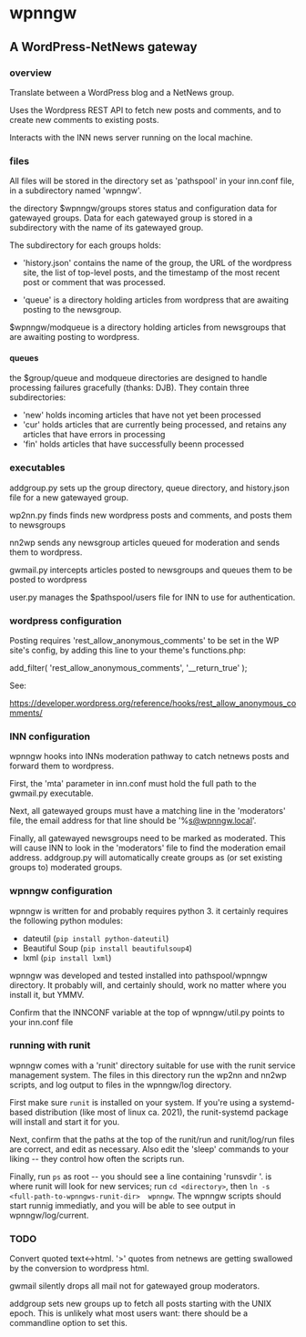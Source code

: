 # wpnngw
## A WordPress-NetNews gateway

### overview

Translate between a WordPress blog and a NetNews group.

Uses the Wordpress REST API to fetch new posts and comments, and to 
create new comments to existing posts.

Interacts with the INN news server running on the local machine.


### files

All files will be stored in the directory set as 'pathspool' in your 
inn.conf file, in a subdirectory named 'wpnngw'.

the directory $wpnngw/groups stores status and configuration data for 
gatewayed groups.  Data for each gatewayed group is stored in a 
subdirectory with the name of its gatewayed group.

The subdirectory for each groups holds:

 * 'history.json' contains the name of the group, the URL of the 
wordpress site, the list of top-level posts, and the timestamp of the 
most recent post or comment that was processed.

 * 'queue' is a directory holding articles from wordpress that are 
awaiting posting to the newsgroup.

$wpnngw/modqueue is a directory holding articles from newsgroups that are 
awaiting posting to wordpress.  

#### queues

the $group/queue and modqueue directories are designed to handle 
processing failures gracefully (thanks: DJB).  They contain three 
subdirectories:

 * 'new' holds incoming articles that have not yet been processed
 * 'cur' holds articles that are currently being processed, and retains 
any articles that have errors in processing
 * 'fin' holds articles that have successfully beenn processed


### executables

addgroup.py sets up the group directory, queue directory, and history.json 
file for a new gatewayed group.

wp2nn.py finds finds new wordpress posts and comments, and posts them to 
newsgroups

nn2wp sends any newsgroup articles queued for moderation and sends them 
to wordpress.

gwmail.py intercepts articles posted to newsgroups and queues them to be 
posted to wordpress

user.py manages the $pathspool/users file for INN to use for 
authentication.


### wordpress configuration

Posting requires 'rest_allow_anonymous_comments' to be set in the WP
site's config, by adding this line to your theme's functions.php:

add_filter( 'rest_allow_anonymous_comments', '__return_true' );

See:

https://developer.wordpress.org/reference/hooks/rest_allow_anonymous_comments/


### INN configuration

wpnngw hooks into INNs moderation pathway to catch netnews posts and 
forward them to wordpress. 

First, the 'mta' parameter in inn.conf must hold the full path to the 
gwmail.py executable.

Next, all gatewayed groups must have a matching line in the 'moderators' 
file, the email address for that line should be '%s@wpnngw.local'.

Finally, all gatewayed newsgroups need to be marked as moderated.  This 
will cause INN to look in the 'moderators' file to find the moderation 
email address.  addgroup.py will automatically create groups as (or set 
existing groups to) moderated groups.


### wpnngw configuration

wpnngw is written for and probably requires python 3.  it certainly 
requires the following python modules:

 * dateutil (`pip install python-dateutil`)
 * Beautiful Soup (`pip install beautifulsoup4`)
 * lxml (`pip install lxml`)

wpnngw was developed and tested installed into pathspool/wpnngw 
directory. It probably will, and certainly should, work no matter where 
you install it, but YMMV.

Confirm that the INNCONF variable at the top of wpnngw/util.py points to 
your inn.conf file

### running with runit

wpnngw comes with a 'runit' directory suitable for use with the runit 
service management system.  The files in this directory run the wp2nn 
and nn2wp scripts, and log output to files in the wpnngw/log directory.

First make sure `runit` is installed on your system.  If you're using a 
systemd-based distribution (like most of linux ca. 2021), the 
runit-systemd package will install and start it for you.

Next, confirm that the paths at the top of the runit/run and 
runit/log/run files are correct, and edit as necessary.  Also edit the 
'sleep' commands to your liking -- they control how often the scripts 
run.

Finally, run `ps` as root -- you should see a line containing 'runsvdir 
<directory>'.  <directory> is where runit will look for new services; 
run `cd <directory>`, then `ln -s <full-path-to-wpnngws-runit-dir> 
wpnngw`.  The wpnngw scripts should start runnig immediatly, and you 
will be able to see output in wpnngw/log/current.

 
### TODO

Convert quoted text<->html. '>' quotes from netnews are getting 
swallowed by the conversion to wordpress html.

gwmail silently drops all mail not for gatewayed group moderators.

addgroup sets new groups up to fetch all posts starting with the UNIX 
epoch.  This is unlikely what most users want: there should be a 
commandline option to set this.


